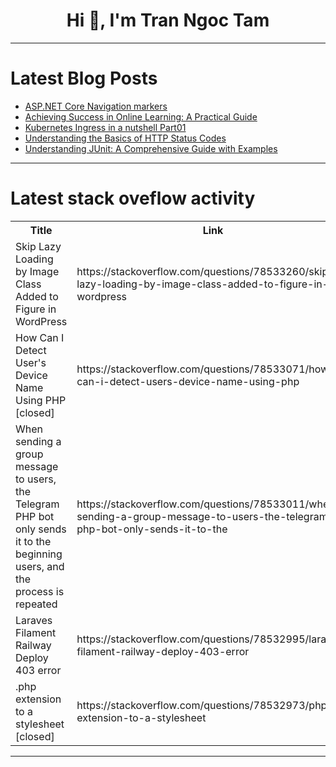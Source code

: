 <h1 align="center">Hi 👋, I'm Tran Ngoc Tam</h1>

---

# Latest Blog Posts 
<!-- BLOG-POST-LIST:START -->
- [ASP.NET Core Navigation markers](https://dev.to/karenpayneoregon/aspnet-core-navigation-markers-2j38)
- [Achieving Success in Online Learning: A Practical Guide](https://dev.to/gift_mugweni_1c055b418706/achieving-success-in-online-learning-a-practical-guide-h86)
- [Kubernetes Ingress in a nutshell Part01](https://dev.to/sambo2021/kubernetes-ingress-in-a-nutshell-part01-28j)
- [Understanding the Basics of HTTP Status Codes](https://dev.to/vidyarathna/understanding-the-basics-of-http-status-codes-40b9)
- [Understanding JUnit: A Comprehensive Guide with Examples](https://dev.to/fullstackjava/understanding-junit-a-comprehensive-guide-with-examples-ei3)
<!-- BLOG-POST-LIST:END -->

---

# Latest stack oveflow activity
<table>
  <tr><th>Title</th><th>Link</th></tr>
  <!-- STACKOVERFLOW:START --><tr><td>Skip Lazy Loading by Image Class Added to Figure in WordPress</td><td>https://stackoverflow.com/questions/78533260/skip-lazy-loading-by-image-class-added-to-figure-in-wordpress</td></tr><tr><td>How Can I Detect User&#39;s Device Name Using PHP [closed]</td><td>https://stackoverflow.com/questions/78533071/how-can-i-detect-users-device-name-using-php</td></tr><tr><td>When sending a group message to users, the Telegram PHP bot only sends it to the beginning users, and the process is repeated</td><td>https://stackoverflow.com/questions/78533011/when-sending-a-group-message-to-users-the-telegram-php-bot-only-sends-it-to-the</td></tr><tr><td>Laraves Filament Railway Deploy 403 error</td><td>https://stackoverflow.com/questions/78532995/laraves-filament-railway-deploy-403-error</td></tr><tr><td>.php extension to a stylesheet [closed]</td><td>https://stackoverflow.com/questions/78532973/php-extension-to-a-stylesheet</td></tr><!-- STACKOVERFLOW:END -->
</table>

---


